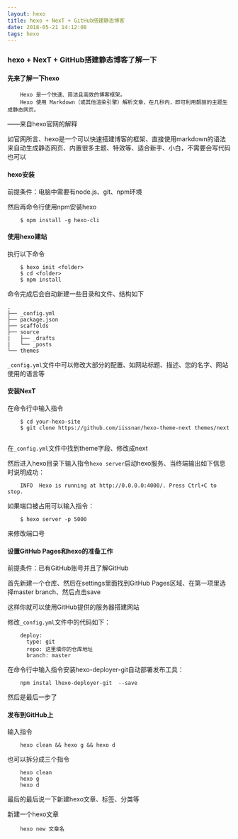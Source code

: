 ```yaml
---
layout: hexo
title: hexo + NexT + GitHub搭建静态博客
date: 2018-05-21 14:12:08
tags: hexo
---
```


### hexo + NexT + GitHub搭建静态博客了解一下

#### 先来了解一下hexo

```
	Hexo 是一个快速、简洁且高效的博客框架。
	Hexo 使用 Markdown（或其他渲染引擎）解析文章，在几秒内，即可利用靓丽的主题生成静态网页。
```

——来自hexo官网的解释

如官网所言、hexo是一个可以快速搭建博客的框架、直接使用markdown的语法来自动生成静态网页、内置很多主题、特效等、适合新手、小白，不需要会写代码也可以

#### hexo安装
前提条件：电脑中需要有node.js、git、npm环境

然后再命令行使用npm安装hexo  

```	
	$ npm install -g hexo-cli
```

#### 使用hexo建站
执行以下命令

```
	$ hexo init <folder>
	$ cd <folder>
	$ npm install
```

命令完成后会自动新建一些目录和文件、结构如下

```
.
├── _config.yml
├── package.json
├── scaffolds
├── source
|   ├── _drafts
|   └── _posts
└── themes
```

`_config.yml`文件中可以修改大部分的配置、如网站标题、描述、您的名字、网站使用的语言等


#### 安装NexT
在命令行中输入指令  

```
	$ cd your-hexo-site
	$ git clone https://github.com/iissnan/hexo-theme-next themes/next
	
```

在`_config.yml`文件中找到theme字段、修改成next

然后进入hexo目录下输入指令`hexo server`启动hexo服务、当终端输出如下信息时说明成功：  

```
	INFO  Hexo is running at http://0.0.0.0:4000/. Press Ctrl+C to stop.
```

如果端口被占用可以输入指令：  


```
	$ hexo server -p 5000
```
来修改端口号

#### 设置GitHub Pages和hexo的准备工作
前提条件：已有GitHub账号并且了解GitHub

首先新建一个仓库、然后在settings里面找到GitHub Pages区域、在第一项里选择master branch、然后点击save

这样你就可以使用GitHub提供的服务器搭建网站

修改`_config.yml`文件中的代码如下：

```
	deploy:
	  type: git
	  repo: 这里填你的仓库地址
	  branch: master
```

在命令行中输入指令安装hexo-deployer-git自动部署发布工具：

```
	npm instal lhexo-deployer-git  --save
```

然后是最后一步了

#### 发布到GitHub上

输入指令  


```
	hexo clean && hexo g && hexo d
```

也可以拆分成三个指令  


```
	hexo clean
	hexo g
	hexo d
```

最后的最后说一下新建hexo文章、标签、分类等

新建一个hexo文章  


```
	hexo new 文章名
```

